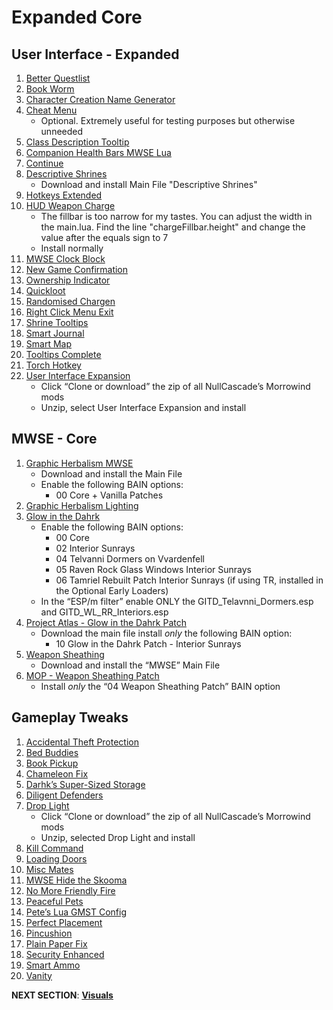 # Expanded Core

## User Interface - Expanded
1. [Better Questlist](https://www.nexusmods.com/morrowind/mods/48272?)
1. [Book Worm](https://www.nexusmods.com/morrowind/mods/46851?)
1. [Character Creation Name Generator](https://www.nexusmods.com/morrowind/mods/46189?)
1. [Cheat Menu](https://www.nexusmods.com/morrowind/mods/47143?)
	- Optional. Extremely useful for testing purposes but otherwise unneeded
1. [Class Description Tooltip](https://www.nexusmods.com/morrowind/mods/47527?)
1. [Companion Health Bars MWSE Lua](https://www.nexusmods.com/morrowind/mods/46136?)
1. [Continue](https://www.nexusmods.com/morrowind/mods/45952?)
1. [Descriptive Shrines](https://www.nexusmods.com/morrowind/mods/46119?)
	- Download and install Main File "Descriptive Shrines"
1. [Hotkeys Extended](https://www.nexusmods.com/morrowind/mods/48055?)
1. [HUD Weapon Charge](https://www.nexusmods.com/morrowind/mods/47962?)
	- The fillbar is too narrow for my tastes. You can adjust the width in the main.lua. Find the line "chargeFillbar.height" and change the value after the equals sign to 7
	- Install normally
1. [MWSE Clock Block](https://www.nexusmods.com/morrowind/mods/46292?)
1. [New Game Confirmation](https://www.nexusmods.com/morrowind/mods/47693?)
1. [Ownership Indicator](https://www.nexusmods.com/morrowind/mods/45940?)
1. [Quickloot](https://www.nexusmods.com/morrowind/mods/46283?)
1. [Randomised Chargen](https://www.nexusmods.com/morrowind/mods/46915?)
1. [Right Click Menu Exit](https://www.nexusmods.com/morrowind/mods/48458?)
1. [Shrine Tooltips](https://www.nexusmods.com/morrowind/mods/48275?)
1. [Smart Journal](https://www.nexusmods.com/morrowind/mods/47492?)
1. [Smart Map](https://www.nexusmods.com/morrowind/mods/46634?)
1. [Tooltips Complete](https://www.nexusmods.com/morrowind/mods/46842?)
1. [Torch Hotkey](https://www.nexusmods.com/morrowind/mods/45747?)
1. [User Interface Expansion](https://github.com/NullCascade/morrowind-mods)
	- Click “Clone or download” the zip of all NullCascade’s Morrowind mods
	- Unzip, select User Interface Expansion and install

##  MWSE - Core
1. [Graphic Herbalism MWSE](https://www.nexusmods.com/morrowind/mods/46599?)
	- Download and install the Main File
	- Enable the following BAIN options:
		- 00 Core + Vanilla Patches
1. [Graphic Herbalism Lighting](https://www.nexusmods.com/morrowind/mods/47864?)
1. [Glow in the Dahrk](https://www.nexusmods.com/morrowind/mods/45886?)
	- Enable the following BAIN options:
		- 00 Core
		- 02 Interior Sunrays
		- 04 Telvanni Dormers on Vvardenfell
		- 05 Raven Rock Glass Windows Interior Sunrays
		- 06 Tamriel Rebuilt Patch Interior Sunrays (if using TR, installed in the Optional Early Loaders)
	- In the “ESP/m filter” enable ONLY the GITD_Telavnni_Dormers.esp and GITD_WL_RR_Interiors.esp
1. [Project Atlas - Glow in the Dahrk Patch](https://www.nexusmods.com/morrowind/mods/45399?)
	- Download the main file install *only* the following BAIN option:
		- 10 Glow in the Dahrk Patch - Interior Sunrays
1. [Weapon Sheathing](https://www.nexusmods.com/morrowind/mods/46069?)
	- Download and install the “MWSE” Main File
1. [MOP - Weapon Sheathing Patch](https://www.nexusmods.com/morrowind/mods/45384?)
	- Install *only* the “04 Weapon Sheathing Patch” BAIN option

## Gameplay Tweaks
1. [Accidental Theft Protection](https://www.nexusmods.com/morrowind/mods/48264?)
1. [Bed Buddies](https://www.nexusmods.com/morrowind/mods/46632?)
1. [Book Pickup](https://www.nexusmods.com/morrowind/mods/46625?)
1. [Chameleon Fix](https://www.nexusmods.com/morrowind/mods/47996)
1. [Darhk’s Super-Sized Storage](https://www.nexusmods.com/morrowind/mods/45147?)
1. [Diligent Defenders](https://www.nexusmods.com/morrowind/mods/45717?)
1. [Drop Light](https://github.com/NullCascade/morrowind-mods)
	- Click “Clone or download” the zip of all NullCascade’s Morrowind mods
	- Unzip, selected Drop Light and install
1. [Kill Command](https://www.nexusmods.com/morrowind/mods/46723?)
1. [Loading Doors](https://www.nexusmods.com/morrowind/mods/46094?)
1. [Misc Mates](https://www.nexusmods.com/morrowind/mods/48122?)
1. [MWSE Hide the Skooma](https://www.nexusmods.com/morrowind/mods/48454)
1. [No More Friendly Fire](https://www.nexusmods.com/morrowind/mods/48801?)
1. [Peaceful Pets](https://www.nexusmods.com/morrowind/mods/47956?)
1. [Pete’s Lua GMST Config](https://www.nexusmods.com/morrowind/mods/45818?)
1. [Perfect Placement](https://www.nexusmods.com/morrowind/mods/46562?)
1. [Pincushion](https://www.nexusmods.com/morrowind/mods/46862?)
1. [Plain Paper Fix](https://www.nexusmods.com/morrowind/mods/47735?)
1. [Security Enhanced](https://www.nexusmods.com/morrowind/mods/47038?)
1. [Smart Ammo](https://www.nexusmods.com/morrowind/mods/47383?)
1. [Vanity](https://www.nexusmods.com/morrowind/mods/48529?)


**NEXT SECTION**:
[**Visuals**](https://github.com/doublemoulinet/Morrowind-Modular-Mod-Guide/blob/master/VISUALS.md)